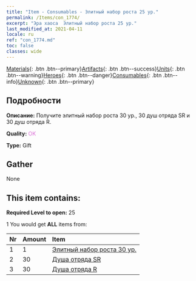 ```yaml
---
title: "Item - Consumables - Элитный набор роста 25 ур."
permalink: /Items/con_1774/
excerpt: "Эра хаоса  Элитный набор роста 25 ур."
last_modified_at: 2021-04-11
locale: ru
ref: "con_1774.md"
toc: false
classes: wide
---
```

 [Materials](/ru/Items/){: .btn .btn--primary}[Artifacts](/ru/Items/Artifacts/){: .btn .btn--success}[Units](/ru/Items/Units/){: .btn .btn--warning}[Heroes](/ru/Items/Heroes/){: .btn .btn--danger}[Consumables](/ru/Items/Consumables/){: .btn .btn--info}[Unknown](/ru/Items/Unknown/){: .btn .btn--primary}

## Подробности
 **Описание:** Получите элитный набор роста 30 ур., 30 душ отряда SR и 30 душ отряда R.

 **Quality:** <span style="color: #DA70D6">OK</span>

 **Type:** Gift

## Gather

  None

## This item contains:

 **Required Level to open:** 25

 1 You would get **ALL** items  from:

  | Nr | Amount |     Item    |
  |:---|:-------|:------------|
  | 1 | 1 | [Элитный набор роста 30 ур.](/ru/Items/con_1775/) | 
  | 2 | 30 | [Душа отряда SR](/ru/Items/con_534/) | 
  | 3 | 30 | [Душа отряда R](/ru/Items/con_533/) | 
